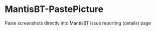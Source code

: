 MantisBT-PastePicture
=====================

Paste screenshots directly into MantisBT issue reporting (details) page